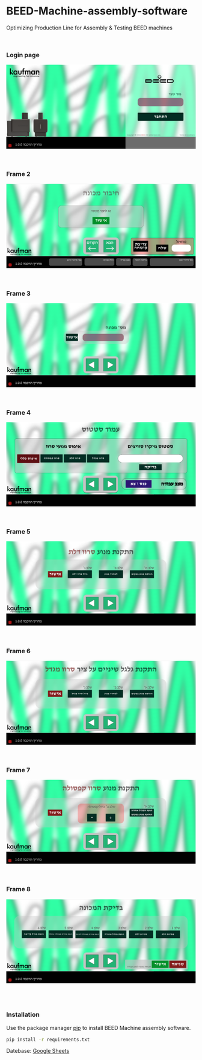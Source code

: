 # BEED-Machine-assembly-software
Optimizing Production Line for Assembly &amp; Testing BEED machines
<p>
<br />
</p>
 
### Login page
![alt text](./githun_images/Frame1.PNG)

<p>
<br />
</p>

### Frame 2
![alt text](./githun_images/Frame2.PNG)

<p>
<br />
</p>

### Frame 3
![alt text](./githun_images/Frame3.PNG)

<p>
<br />
</p>

### Frame 4
![alt text](./githun_images/Frame4.PNG)

<p>
<br />
</p>

### Frame 5
![alt text](./githun_images/Frame5.PNG)

<p>
<br />
</p>

### Frame 6
![alt text](./githun_images/Frame6.PNG)

<p>
<br />
</p>

### Frame 7
![alt text](./githun_images/Frame7.PNG)

<p>
<br />
</p>

### Frame 8
![alt text](./githun_images/Frame8.PNG)

<p>
<br />
</p>

#
### Installation

Use the package manager [pip](https://pip.pypa.io/en/stable/) to install BEED Machine assembly software.

```bash
pip install -r requirements.txt
```

Datebase: [Google Sheets](https://docs.google.com/spreadsheets/d/1WCipe1T_7OSW84k238BV8im55WchTQrojHic1ZyTB08/edit#gid=1779886144)

